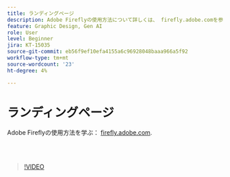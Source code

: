 ```yaml
---
title: ランディングページ
description: Adobe Fireflyの使用方法について詳しくは、 firefly.adobe.comを参照してください。
feature: Graphic Design, Gen AI
role: User
level: Beginner
jira: KT-15035
source-git-commit: eb56f9ef10efa4155a6c96928048baaa966a5f92
workflow-type: tm+mt
source-wordcount: '23'
ht-degree: 4%

---
```


# ランディングページ

Adobe Fireflyの使用方法を学ぶ： [firefly.adobe.com](https://firefly.adobe.com/).

<br> 

>[!VIDEO](https://video.tv.adobe.com/v/3427607?quality=12&learn=on&hidetitle=true)

